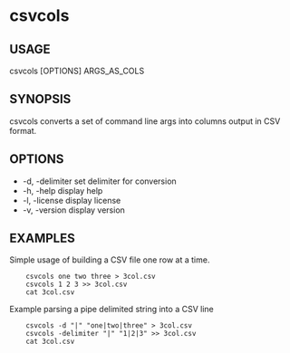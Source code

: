 
# csvcols

## USAGE

csvcols [OPTIONS] ARGS_AS_COLS

## SYNOPSIS

csvcols converts a set of command line args into columns output in CSV format.

## OPTIONS


+ -d, -delimiter	set delimiter for conversion
+ -h, -help     	display help
+ -l, -license      display license
+ -v, -version      display version

## EXAMPLES

Simple usage of building a CSV file one row at a time.

```shell
    csvcols one two three > 3col.csv
    csvcols 1 2 3 >> 3col.csv
    cat 3col.csv
```

Example parsing a pipe delimited string into a CSV line

```shell
    csvcols -d "|" "one|two|three" > 3col.csv
    csvcols -delimiter "|" "1|2|3" >> 3col.csv
    cat 3col.csv
```

